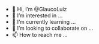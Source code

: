 - 👋 Hi, I’m @GlaucoLuiz
- 👀 I’m interested in ...
- 🌱 I’m currently learning ...
- 💞️ I’m looking to collaborate on ...
- 📫 How to reach me ...

<!---
GlaucoLuiz/GlaucoLuiz is a ✨ special ✨ repository because its `README.md` (this file) appears on your GitHub profile.
You can click the Preview link to take a look at your changes.
--->
